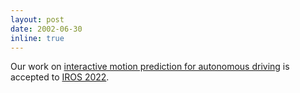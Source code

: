 ```yaml
---
layout: post
date: 2002-06-30
inline: true
---
```


Our work on [interactive motion prediction for autonomous driving](https://arxiv.org/pdf/2203.15112.pdf) is accepted to [IROS 2022](https://iros2022.org/).
